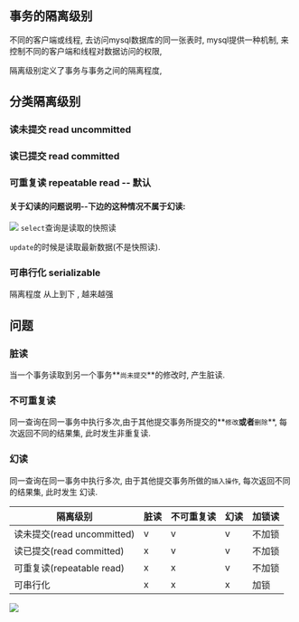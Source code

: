 ## 事务的隔离级别

不同的客户端或线程, 去访问mysql数据库的同一张表时, mysql提供一种机制, 来控制不同的客户端和线程对数据访问的权限, 

隔离级别定义了事务与事务之间的隔离程度, 

## 分类隔离级别

### 读未提交 read uncommitted

### 读已提交 read committed

### 可重复读 repeatable read  -- 默认

#### 关于幻读的问题说明--下边的这种情况不属于幻读:

![](https://ae01.alicdn.com/kf/Ha374a74206ce471381a649f5b2db15e2z.jpg)
`select`查询是读取的快照读

`update`的时候是读取最新数据(不是快照读).

### 可串行化  serializable



隔离程度 从上到下 , 越来越强



## 问题

### 脏读

当一个事务读取到另一个事务**`尚未提交`**的修改时, 产生脏读.

### 不可重复读

同一查询在同一事务中执行多次,由于其他提交事务所提交的**`修改`**或者**`删除`**, 每次返回不同的结果集, 此时发生非重复读.

### 幻读

同一查询在同一事务中执行多次, 由于其他提交事务所做的`插入操作`,  每次返回不同的结果集, 此时发生 幻读. 

| 隔离级别                   | 脏读 | 不可重复读 | 幻读        | 加锁读 |
| -------------------------- | ---- | ---------- | ----------- | ------ |
| 读未提交(read uncommitted) | v    | v          | v           | 不加锁 |
| 读已提交(read committed)   | x    | v          | v           | 不加锁 |
| 可重复读(repeatable  read) | x    | x          | v           | 不加锁 |
| 可串行化                   | x    | x          | x           | 加锁   |

![](https://ae01.alicdn.com/kf/Hd6fb591b6fa7460faa3c2a1bd9c532ccD.jpg)







